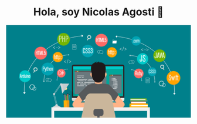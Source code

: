 <div align="center">
<h1 align="center">Hola, soy Nicolas Agosti 👋</h1>
</div>
<img src="/imagenes/imagenPrincipal.png">
